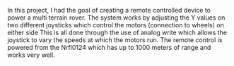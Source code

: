 In this project, I had the goal of creating a remote controlled device to power a multi terrain rover. 
The system works by adjusting the Y values on two different joysticks which control the motors (connection to wheels) on either side
This is all done through the use of analog write which allows the joystick to vary the speeds at which the motors run. 
The remote control is powered from the Nrfl0124 which has up to 1000 meters of range and works very well. 
